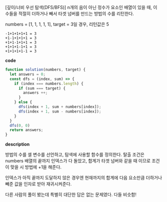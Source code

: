 <!--
파일 이름은 날짜-문제제목 (예시: 2021-03-21-완주하지못한선수.md)
-->

[깊이/너비 우선 탐색(DFS/BFS)] n개의 음이 아닌 정수가 요소인 배열이 있을 때, 이 수들을 적절히 더하거나 빼서 타겟 넘버를 만드는 방법의 수를 리턴한다.

numbers = [1, 1, 1, 1, 1], target = 3일 경우, 리턴값은 5

```
-1+1+1+1+1 = 3
+1-1+1+1+1 = 3
+1+1-1+1+1 = 3
+1+1+1-1+1 = 3
+1+1+1+1-1 = 3
```

**code**

```js
function solution(numbers, target) {
  let answers = 0;
  const dfs = (index, sum) => {
    if (index === numbers.length) { 
      if (sum === target) {
        answers ++;
      }
    } else {
      dfs(index + 1, sum + numbers[index]);
      dfs(index + 1, sum - numbers[index]);   
    }
  }
  dfs(0, 0)
  return answers;
}
```

**description**

방법의 수를 셀 변수를 선언하고, 탐색에 사용할 함수를 정의한다. 탈출 조건은 numbers 배열의 끝까지 인덱스가 다 돌았고, 합계가 타겟 넘버와 같을 때 이므로 조건이 맞을 시 방법에 +1을 해준다.

인덱스가 아직 끝까지 도달하지 않은 경우엔 현재까지의 합계에 다음 요소만큼 더하거나 빼준 값을 인자로 받아 재귀시켜준다.

다른 사람의 풀이 봤는데 특별히 대단한 답은 없는 문제였다. 다들 비슷함!
